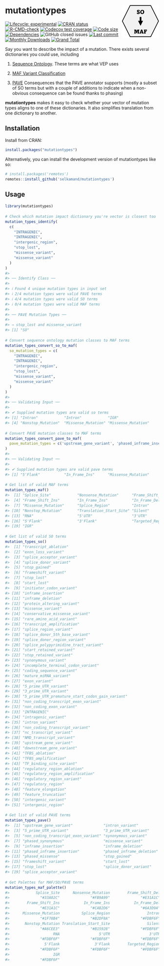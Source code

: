 
<!-- README.md is generated from README.Rmd. Please edit that file -->

# mutationtypes <img src="man/figures/logo.png" align="right" height="108" />

<!-- badges: start -->

[![Lifecycle:
experimental](https://img.shields.io/badge/lifecycle-experimental-orange.svg)](https://lifecycle.r-lib.org/articles/stages.html#experimental)
[![CRAN
status](https://www.r-pkg.org/badges/version/mutationtypes)](https://CRAN.R-project.org/package=mutationtypes)
[![R-CMD-check](https://github.com/selkamand/mutationtypes/actions/workflows/R-CMD-check.yaml/badge.svg)](https://github.com/selkamand/mutationtypes/actions/workflows/R-CMD-check.yaml)
[![Codecov test
coverage](https://codecov.io/gh/selkamand/mutationtypes/branch/master/graph/badge.svg)](https://app.codecov.io/gh/selkamand/mutationtypes?branch=master)
[![Code
size](https://img.shields.io/github/languages/code-size/selkamand/mutationtypes.svg)](https://github.com/selkamand/mutationtypes)
[![Dependencies](https://tinyverse.netlify.com/badge/mutationtypes)](https://cran.r-project.org/package=mutationtypes)
![GitHub closed
issues](https://img.shields.io/github/issues-closed/selkamand/mutationtypes)
[![Last
commit](https://img.shields.io/github/languages/code-size/selkamand/mutationtypes.svg)](https://github.com/selkamand/mutationtypes)
[![Monthly
Downloads](http://cranlogs.r-pkg.org/badges/last-month/mutationtypes)](https://cran.r-project.org/package=mutationtypes)
[![Grand
Total](http://cranlogs.r-pkg.org/badges/grand-total/mutationtypes)](https://cran.r-project.org/package=mutationtypes)
<!-- badges: end -->

Say you want to describe the impact of a mutation. There exists several
dictionaries you could use, including

1)  [Sequence Ontology](http://www.sequenceontology.org/). These terms
    are what VEP uses

2)  [MAF Variant
    Classification](https://docs.gdc.cancer.gov/Encyclopedia/pages/Mutation_Annotation_Format_TCGAv2/)

3)  [PAVE](https://github.com/hartwigmedical/hmftools/blob/master/pave/README.md)
    Consequences that the PAVE annotator supports (mostly a subset of SO
    terms but with a couple of additions to indicate when a non-obvious
    consequence can be found thanks to phasing)

**mutationtypes** makes it easy to check whether your vector of mutation
types aligns to one of these dictionaries. It also simplifies
translation from one dictionary to another.

## Installation

Install from CRAN:

``` r
install.packages("mutationtypes")
```

Alternatively, you can install the development version of mutationtypes
like so:

``` r
# install.packages('remotes')
remotes::install_github('selkamand/mutationtypes')
```

## Usage

``` r
library(mutationtypes)

# Check which mutation impact dictionary you're vector is closest too
mutation_types_identify(
  c(
    "INTRAGENIC", 
    "INTRAGENIC", 
    "intergenic_region", 
    "stop_lost", 
    "missense_variant", 
    "missense_variant"
  )
)
#> 
#> ── Identify Class ──
#> 
#> ℹ Found 4 unique mutation types in input set
#> ℹ 2/4 mutation types were valid PAVE terms
#> ℹ 4/4 mutation types were valid SO terms
#> ℹ 0/4 mutation types were valid MAF terms
#> 
#> ── PAVE Mutation Types ──
#> 
#> → stop_lost and missense_variant
#> [1] "SO"

# Convert sequence ontology mutation classes to MAF terms
mutation_types_convert_so_to_maf(
  so_mutation_types = c(
    "INTRAGENIC", 
    "INTRAGENIC", 
    "intergenic_region", 
    "stop_lost", 
    "missense_variant", 
    "missense_variant"
  )
)
#> 
#> ── Validating Input ──
#> 
#> ✔ Supplied mutation types are valid so terms
#> [1] "Intron"            "Intron"            "IGR"              
#> [4] "Nonstop_Mutation"  "Missense_Mutation" "Missense_Mutation"

# Convert PAVE mutation classes to MAF terms
mutation_types_convert_pave_to_maf(
  pave_mutation_types = c('upstream_gene_variant', 'phased_inframe_insertion', 'phased_missense')
)
#> 
#> ── Validating Input ──
#> 
#> ✔ Supplied mutation types are valid pave terms
#> [1] "5'Flank"           "In_Frame_Ins"      "Missense_Mutation"

# Get list of valid MAF terms
mutation_types_maf()
#>  [1] "Splice_Site"            "Nonsense_Mutation"      "Frame_Shift_Del"       
#>  [4] "Frame_Shift_Ins"        "In_Frame_Ins"           "In_Frame_Del"          
#>  [7] "Missense_Mutation"      "Splice_Region"          "Intron"                
#> [10] "Nonstop_Mutation"       "Translation_Start_Site" "Silent"                
#> [13] "RNA"                    "5'UTR"                  "3'UTR"                 
#> [16] "5'Flank"                "3'Flank"                "Targeted_Region"       
#> [19] "IGR"

# Get list of valid SO terms
mutation_types_so()
#>  [1] "transcript_ablation"                           
#>  [2] "exon_loss_variant"                             
#>  [3] "splice_acceptor_variant"                       
#>  [4] "splice_donor_variant"                          
#>  [5] "stop_gained"                                   
#>  [6] "frameshift_variant"                            
#>  [7] "stop_lost"                                     
#>  [8] "start_lost"                                    
#>  [9] "initiator_codon_variant"                       
#> [10] "inframe_insertion"                             
#> [11] "inframe_deletion"                              
#> [12] "protein_altering_variant"                      
#> [13] "missense_variant"                              
#> [14] "conservative_missense_variant"                 
#> [15] "rare_amino_acid_variant"                       
#> [16] "transcript_amplification"                      
#> [17] "splice_region_variant"                         
#> [18] "splice_donor_5th_base_variant"                 
#> [19] "splice_donor_region_variant"                   
#> [20] "splice_polypyrimidine_tract_variant"           
#> [21] "start_retained_variant"                        
#> [22] "stop_retained_variant"                         
#> [23] "synonymous_variant"                            
#> [24] "incomplete_terminal_codon_variant"             
#> [25] "coding_sequence_variant"                       
#> [26] "mature_miRNA_variant"                          
#> [27] "exon_variant"                                  
#> [28] "5_prime_UTR_variant"                           
#> [29] "3_prime_UTR_variant"                           
#> [30] "5_prime_UTR_premature_start_codon_gain_variant"
#> [31] "non_coding_transcript_exon_variant"            
#> [32] "non_coding_exon_variant"                       
#> [33] "INTRAGENIC"                                    
#> [34] "intragenic_variant"                            
#> [35] "intron_variant"                                
#> [36] "non_coding_transcript_variant"                 
#> [37] "nc_transcript_variant"                         
#> [38] "NMD_transcript_variant"                        
#> [39] "upstream_gene_variant"                         
#> [40] "downstream_gene_variant"                       
#> [41] "TFBS_ablation"                                 
#> [42] "TFBS_amplification"                            
#> [43] "TF_binding_site_variant"                       
#> [44] "regulatory_region_ablation"                    
#> [45] "regulatory_region_amplification"               
#> [46] "regulatory_region_variant"                     
#> [47] "regulatory_region"                             
#> [48] "feature_elongation"                            
#> [49] "feature_truncation"                            
#> [50] "intergenic_variant"                            
#> [51] "intergenic_region"

# Get list of valid PAVE terms
mutation_types_pave()
#>  [1] "upstream_gene_variant"              "intron_variant"                    
#>  [3] "5_prime_UTR_variant"                "3_prime_UTR_variant"               
#>  [5] "non_coding_transcript_exon_variant" "synonymous_variant"                
#>  [7] "phased_synonymous"                  "missense_variant"                  
#>  [9] "inframe_insertion"                  "inframe_deletion"                  
#> [11] "phased_inframe_insertion"           "phased_inframe_deletion"           
#> [13] "phased_missense"                    "stop_gained"                       
#> [15] "frameshift_variant"                 "start_lost"                        
#> [17] "stop_lost"                          "splice_donor_variant"              
#> [19] "splice_acceptor_variant"

# Get Palettes for MAF/SO/PAVE terms
mutation_types_maf_palette()
#>            Splice_Site      Nonsense_Mutation        Frame_Shift_Del 
#>              "#33A02C"              "#FB9A99"              "#E31A1C" 
#>        Frame_Shift_Ins           In_Frame_Ins           In_Frame_Del 
#>              "#E31A1C"              "#CAB2D6"              "#6A3D9A" 
#>      Missense_Mutation          Splice_Region                 Intron 
#>              "#1F78B4"              "#B2DF8A"              "#FDBF6F" 
#>       Nonstop_Mutation Translation_Start_Site                 Silent 
#>              "#A6CEE3"              "#B15928"              "#FDBF6F" 
#>                    RNA                  5'UTR                  3'UTR 
#>              "#FDBF6F"              "#FDBF6F"              "#FDBF6F" 
#>                5'Flank                3'Flank        Targeted_Region 
#>              "#FDBF6F"              "#FDBF6F"              "#FDBF6F" 
#>                    IGR 
#>              "#FDBF6F"
```
